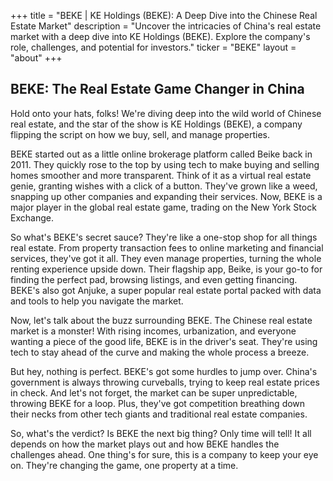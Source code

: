 +++
title = "BEKE |  KE Holdings (BEKE): A Deep Dive into the Chinese Real Estate Market"
description = "Uncover the intricacies of China's real estate market with a deep dive into KE Holdings (BEKE). Explore the company's role, challenges, and potential for investors."
ticker = "BEKE"
layout = "about"
+++

        


## BEKE: The Real Estate Game Changer in China

Hold onto your hats, folks! We're diving deep into the wild world of Chinese real estate, and the star of the show is KE Holdings (BEKE), a company flipping the script on how we buy, sell, and manage properties. 

BEKE started out as a little online brokerage platform called Beike back in 2011.  They quickly rose to the top by using tech to make buying and selling homes smoother and more transparent. Think of it as a virtual real estate genie, granting wishes with a click of a button.  They've grown like a weed, snapping up other companies and expanding their services. Now, BEKE is a major player in the global real estate game, trading on the New York Stock Exchange.

So what's BEKE's secret sauce? They're like a one-stop shop for all things real estate. From property transaction fees to online marketing and financial services, they've got it all. They even manage properties, turning the whole renting experience upside down.  Their flagship app, Beike, is your go-to for finding the perfect pad, browsing listings, and even getting financing.  BEKE's also got Anjuke, a super popular real estate portal packed with data and tools to help you navigate the market.  

Now, let's talk about the buzz surrounding BEKE.  The Chinese real estate market is a monster!  With rising incomes, urbanization, and everyone wanting a piece of the good life, BEKE is in the driver's seat. They're using tech to stay ahead of the curve and making the whole process a breeze.  

But hey, nothing is perfect. BEKE's got some hurdles to jump over. China's government is always throwing curveballs, trying to keep real estate prices in check.  And let's not forget, the market can be super unpredictable, throwing BEKE for a loop.  Plus, they've got competition breathing down their necks from other tech giants and traditional real estate companies.

So, what's the verdict?  Is BEKE the next big thing?  Only time will tell! It all depends on how the market plays out and how BEKE handles the challenges ahead.  One thing's for sure, this is a company to keep your eye on.  They're changing the game, one property at a time. 

        
